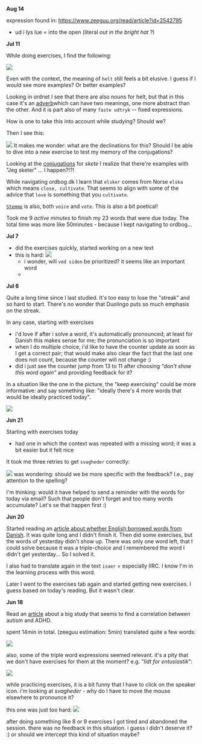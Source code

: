**Aug 14**

expression found in: https://www.zeeguu.org/read/article?id=2542795
- ud i lys lue = into the open (literal *out in the bright hat* ?)




**Jul 11**

While doing exercises, I find the following:

![](docs/assets/Pasted%20image%2020240711150905.png)


Even with the context, the meaning of `helt` still feels a bit elusive. I guess if I would see more examples? Or better examples? 

Looking in ordnet I see that there are also nouns for helt, but that in this case it's an [adverb](https://ordnet.dk/ddo/ordbog?select=helt,3&query=helt)which can have two meanings, one more abstract than the other. And it is part also of many `faste udtryk` -- fixed expressions. 

How is one to take this into account while studying? Should we?


Then I see this:

![](docs/assets/Pasted%20image%2020240711151438.png)
It makes me wonder: what are the declinations for this? Should I be able to dive into a new exercise to test my memory of the conjugations?

Looking at the [conjugations](https://www.verbix.com/webverbix/go.php?T1=skete&D1=26&H1=126) for *skete* I realize that there're examples with "Jeg sketer" ... I happen?!?! 

While navigating ordbog.dk I learn that `elsker` comes from Norse `elska` which means `close, cultivate`. That seems to align with some of the advice that `love` is something that you `cultivate`. 

[`Stemme`](https://ordnet.dk/ddo/ordbog?query=stemme) is also, both `voice` and `vote`. This is also a bit poetical!

Took me 9 *active minutes* to finish my 23 words that were due today. The total time was more like 50minutes - because I kept navigating to ordbog... 





**Jul 7**

- did the exercises quickly, started working on a new text
- this is hard: ![](docs/assets/Pasted%20image%2020240707142913.png)
	- i wonder, will `ved siden` be prioritized? it seems like an important word
	- 


**Jul 6**

Quite a long time since I last studied. 
It's too easy to lose the "streak" and so hard to start.
There's no wonder that Duolingo puts so much emphasis on the streak. 

In any case, starting with exercises
- i'd love if after i solve a word, it's automatically pronounced; at least for Danish this makes sense for me; the pronunciation is so important
- when I do multiple choice, i'd like to have the counter update as soon as I get a correct pair; that would make also clear the fact that the last one does not count, because the counter will not change :)
- did i just see the counter jump from 13 to 11 after choosing *"don't show this word again"* and providing feedback for it? 

In a situation like the one in the picture, the "keep exercising" could be more informative: and say something like: "ideally there's 4 more words that would be ideally practiced today".

![](docs/assets/Pasted%20image%2020240706194309.png)



**Jun 21**

Starting with exercises today
- had one in which the context was repeated with a missing word; it was a bit easier but it felt nice

It took me three retries to get `svagheder` correctly:

![](docs/assets/zeeguu-pay-more-attention.png)
was wondering: should we be more specific with the feedback? I.e., pay attention to the spelling? 

I'm thinking: would it have helped to send a reminder with the words for today via email? Such that people don't forget and too many words accumulate? Let's se that happen first :)

**Jun 20**

Started reading an [article about whether English borrowed words from Danish](https://www.zeeguu.org/read/article?id=2506904). It was quite long and I didn't finish it. 
Then did some exercises, but the words of yesterday didn't show up. There was only one word left, that I could solve because it was a triple-choice and I remembered the word I didn't get yesterday... So I solved it. 

I also had  to translate again in the text `isaer` = especially IIRC. I know I'm in the learning process with this word. 

Later I went to the exercises tab again and started getting new exercises. I guess based on today's reading. But it wasn't clear.



**Jun 18**

Read an [article](https://videnskab.dk/krop-sundhed/forskere-har-mistanke-om-at-autisme-og-adhd-kan-kobles-til-forstyrrelser-i-tarmbakterierne/) about a big study that seems to find a correlation between autism and ADHD. 

spent 14min in total. (zeeguu estimation: 5min)
translated quite a few words:

![](docs/assets/Pasted%20image%2020240618144901.png)

also, some of the triple word expressions seemed relevant. it's a pity that we don't have exercises for them at the moment? e.g. "*lidt for entusiastik*":

![](docs/assets/Pasted%20image%2020240618145005.png)


while practicing exercises, it is a bit funny that I have to click on the speaker icon. i'm looking at *svagheder* - why do I have to move the mouse elsewhere to pronounce it?


this one was just too hard: 
![](docs/assets/Pasted%20image%2020240618145500.png)

after doing something like 8 or 9 exercises I got tired and abandoned the session. there was no feedback in this situation. i guess i didn't deserve it? :) or should we intercept this kind of situation maybe?
